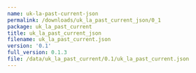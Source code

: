 ```yaml
---
name: uk-la-past-current-json
permalink: /downloads/uk_la_past_current_json/0_1
package: uk_la_past_current
title: uk_la_past_current_json
filename: uk_la_past_current.json
version: '0.1'
full_version: 0.1.3
file: /data/uk_la_past_current/0.1/uk_la_past_current.json
---
```

